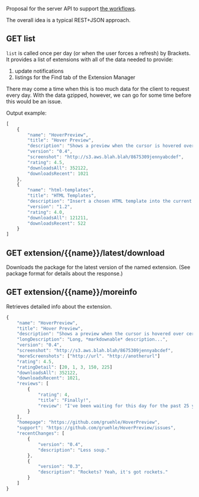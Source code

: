 Proposal for the server API to support [the workflows](https://github.com/adobe/brackets/wiki/Extension-Manager-Workflows).

The overall idea is a typical REST+JSON approach.

## GET list ##

`list` is called once per day (or when the user forces a refresh) by Brackets. It provides a list of extensions with all of the data needed to provide:

1. update notifications
2. listings for the Find tab of the Extension Manager

There may come a time when this is too much data for the client to request every day. With the data gzipped, however, we can go for some time before this would be an issue.

Output example:

```javascript
[
    {
        "name": "HoverPreview",
        "title": "Hover Preview",
        "description": "Shows a preview when the cursor is hovered over certain items",
        "version": "0.4",
        "screenshot": "http://s3.aws.blah.blah/8675309jennyabcdef",
        "rating": 4.5,
        "downloadsAll": 352122,
        "downloadsRecent": 1021
    },
    {
        "name": "html-templates",
        "title": "HTML Templates",
        "description": "Insert a chosen HTML template into the current file",
        "version": "1.2",
        "rating": 4.0,
        "downloadsAll": 121211,
        "downloadsRecent": 522
    }
]
```

## GET extension/{{name}}/latest/download ##

Downloads the package for the latest version of the named extension. (See package format for details about the response.)

## GET extension/{{name}}/moreinfo ##

Retrieves detailed info about the extension.

```javascript
{
    "name": "HoverPreview",
    "title": "Hover Preview",
    "description": "Shows a preview when the cursor is hovered over certain items",
    "longDescription": "Long, *markdownable* description...",
    "version": "0.4",
    "screenshot": "http://s3.aws.blah.blah/8675309jennyabcdef",
    "moreScreenshots": ["http://url". "http://anotherurl"]
    "rating": 4.5,
    "ratingDetail": [20, 1, 3, 150, 225]
    "downloadsAll": 352122,
    "downloadsRecent": 1021,
    "reviews": [
        {
            "rating": 4,
            "title": "Finally!",
            "review": "I've been waiting for this day for the past 25 years."
        }
    ],
    "homepage": "https://github.com/gruehle/HoverPreview",
    "support": "https://github.com/gruehle/HoverPreview/issues",
    "recentChanges": [
        {
            "version": "0.4",
            "description": "Less soup."
        },
        {
            "version": "0.3",
            "description": "Rockets? Yeah, it's got rockets."
        }
    ]
}
```
